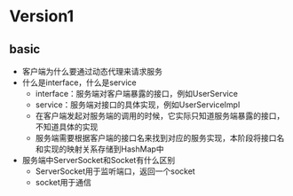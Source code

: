 # Version1

## basic

* 客户端为什么要通过动态代理来请求服务
* 什么是interface，什么是service
  * interface：服务端对客户端暴露的接口，例如UserService
  * service：服务端对接口的具体实现，例如UserServiceImpl
  * 在客户端发起对服务端的调用的时候，它实际只知道服务端暴露的接口，不知道具体的实现
  * 服务端需要根据客户端的接口名来找到对应的服务实现，本阶段将接口名和实现的映射关系存储到HashMap中
* 服务端中ServerSocket和Socket有什么区别
  * ServerSocket用于监听端口，返回一个socket
  * socket用于通信